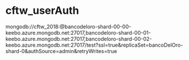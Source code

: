 # cftw_userAuth

mongodb://cftw_2018:<PASSWORD>@bancodeloro-shard-00-00-keebo.azure.mongodb.net:27017,bancodeloro-shard-00-01-keebo.azure.mongodb.net:27017,bancodeloro-shard-00-02-keebo.azure.mongodb.net:27017/test?ssl=true&replicaSet=bancoDelOro-shard-0&authSource=admin&retryWrites=true